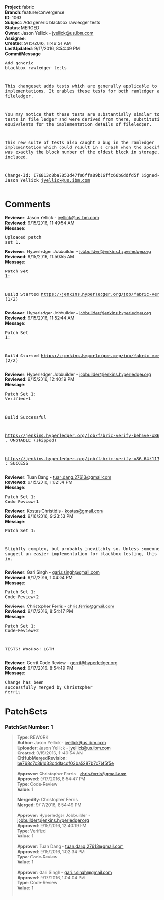 <strong>Project</strong>: fabric<br><strong>Branch</strong>: feature/convergence<br><strong>ID</strong>: 1063<br><strong>Subject</strong>: Add generic blackbox rawledger tests<br><strong>Status</strong>: MERGED<br><strong>Owner</strong>: Jason Yellick - jyellick@us.ibm.com<br><strong>Assignee</strong>:<br><strong>Created</strong>: 9/15/2016, 11:49:54 AM<br><strong>LastUpdated</strong>: 9/17/2016, 8:54:49 PM<br><strong>CommitMessage</strong>:<br><pre>Add generic blackbox rawledger tests

This changeset adds tests which are generally applicable to
rawledger implementations.  It enables these tests for both
ramledger and for fileledger.

You may notice that these tests are substantially similar to
the tests in file ledger and were derived from there,
substituting black box equivalents for the implementation
details of fileledger.

This new suite of tests also caught a bug in the ramledger
implementation which could result in a crash when the
specified block was exactly the block number of the oldest
block in storage.  A fix is included.

Change-Id: I76813c8ba7853d47fa6ffa89b16ffc66b8ddfd5f
Signed-off-by: Jason Yellick <jyellick@us.ibm.com>
</pre><h1>Comments</h1><strong>Reviewer</strong>: Jason Yellick - jyellick@us.ibm.com<br><strong>Reviewed</strong>: 9/15/2016, 11:49:54 AM<br><strong>Message</strong>: <pre>Uploaded patch set 1.</pre><strong>Reviewer</strong>: Hyperledger Jobbuilder - jobbuilder@jenkins.hyperledger.org<br><strong>Reviewed</strong>: 9/15/2016, 11:50:55 AM<br><strong>Message</strong>: <pre>Patch Set 1:

Build Started https://jenkins.hyperledger.org/job/fabric-verify-x86_64/1179/ (1/2)</pre><strong>Reviewer</strong>: Hyperledger Jobbuilder - jobbuilder@jenkins.hyperledger.org<br><strong>Reviewed</strong>: 9/15/2016, 11:52:44 AM<br><strong>Message</strong>: <pre>Patch Set 1:

Build Started https://jenkins.hyperledger.org/job/fabric-verify-behave-x86_64/101/ (2/2)</pre><strong>Reviewer</strong>: Hyperledger Jobbuilder - jobbuilder@jenkins.hyperledger.org<br><strong>Reviewed</strong>: 9/15/2016, 12:40:19 PM<br><strong>Message</strong>: <pre>Patch Set 1: Verified+1

Build Successful 

https://jenkins.hyperledger.org/job/fabric-verify-behave-x86_64/101/ : UNSTABLE (skipped)

https://jenkins.hyperledger.org/job/fabric-verify-x86_64/1179/ : SUCCESS</pre><strong>Reviewer</strong>: Tuan Dang - tuan.dang.27613@gmail.com<br><strong>Reviewed</strong>: 9/15/2016, 1:02:34 PM<br><strong>Message</strong>: <pre>Patch Set 1: Code-Review+1</pre><strong>Reviewer</strong>: Kostas Christidis - kostas@gmail.com<br><strong>Reviewed</strong>: 9/16/2016, 9:23:53 PM<br><strong>Message</strong>: <pre>Patch Set 1:

Slightly complex, but probably inevitably so. Unless someone can suggest an easier implementation for blackbox testing, this should go in.</pre><strong>Reviewer</strong>: Gari Singh - gari.r.singh@gmail.com<br><strong>Reviewed</strong>: 9/17/2016, 1:04:04 PM<br><strong>Message</strong>: <pre>Patch Set 1: Code-Review+2</pre><strong>Reviewer</strong>: Christopher Ferris - chris.ferris@gmail.com<br><strong>Reviewed</strong>: 9/17/2016, 8:54:47 PM<br><strong>Message</strong>: <pre>Patch Set 1: Code-Review+2

TESTS! WooHoo! LGTM</pre><strong>Reviewer</strong>: Gerrit Code Review - gerrit@hyperledger.org<br><strong>Reviewed</strong>: 9/17/2016, 8:54:49 PM<br><strong>Message</strong>: <pre>Change has been successfully merged by Christopher Ferris</pre><h1>PatchSets</h1><h3>PatchSet Number: 1</h3><blockquote><strong>Type</strong>: REWORK<br><strong>Author</strong>: Jason Yellick - jyellick@us.ibm.com<br><strong>Uploader</strong>: Jason Yellick - jyellick@us.ibm.com<br><strong>Created</strong>: 9/15/2016, 11:49:54 AM<br><strong>GitHubMergedRevision</strong>: [be768c7c3b1d33c4dfacdf03ba5287b7c7bf5f5e](https://github.com/hyperledger-gerrit-archive/fabric/commit/be768c7c3b1d33c4dfacdf03ba5287b7c7bf5f5e)<br><br><strong>Approver</strong>: Christopher Ferris - chris.ferris@gmail.com<br><strong>Approved</strong>: 9/17/2016, 8:54:47 PM<br><strong>Type</strong>: Code-Review<br><strong>Value</strong>: 1<br><br><strong>MergedBy</strong>: Christopher Ferris<br><strong>Merged</strong>: 9/17/2016, 8:54:49 PM<br><br><strong>Approver</strong>: Hyperledger Jobbuilder - jobbuilder@jenkins.hyperledger.org<br><strong>Approved</strong>: 9/15/2016, 12:40:19 PM<br><strong>Type</strong>: Verified<br><strong>Value</strong>: 1<br><br><strong>Approver</strong>: Tuan Dang - tuan.dang.27613@gmail.com<br><strong>Approved</strong>: 9/15/2016, 1:02:34 PM<br><strong>Type</strong>: Code-Review<br><strong>Value</strong>: 1<br><br><strong>Approver</strong>: Gari Singh - gari.r.singh@gmail.com<br><strong>Approved</strong>: 9/17/2016, 1:04:04 PM<br><strong>Type</strong>: Code-Review<br><strong>Value</strong>: 1<br><br></blockquote>